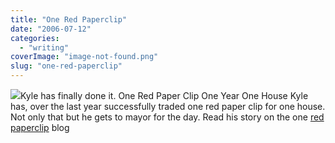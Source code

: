 ```yaml
---
title: "One Red Paperclip"
date: "2006-07-12"
categories: 
  - "writing"
coverImage: "image-not-found.png"
slug: "one-red-paperclip"
---
```


[![](/images/186598669_1199a09f46_m.jpg)](http://flickr.com/photos/36002228@N00/186598669 "DSC_1130")Kyle has finally done it. One Red Paper Clip One Year One House Kyle has, over the last year successfully traded one red paper clip for one house. Not only that but he gets to mayor for the day. Read his story on the one [red paperclip](http://oneredpaperclip.blogspot.com/) blog
